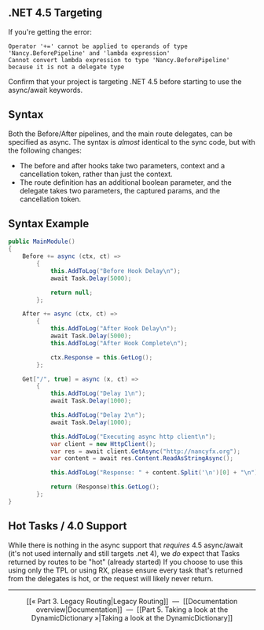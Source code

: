 ## .NET 4.5 Targeting

If you're getting the error:

```
Operator '+=' cannot be applied to operands of type 'Nancy.BeforePipeline' and 'lambda expression'
Cannot convert lambda expression to type 'Nancy.BeforePipeline' because it is not a delegate type
```

Confirm that your project is targeting .NET 4.5 before starting to use the async/await keywords. 

## Syntax

Both the Before/After pipelines, and the main route delegates, can be specified as async. The syntax is *almost* identical to the sync code, but with the following changes:

* The before and after hooks take two parameters, context and a cancellation token, rather than just the context.
* The route definition has an additional boolean parameter, and the delegate takes two parameters, the captured params, and the cancellation token.

## Syntax Example

```c#
public MainModule()
{
    Before += async (ctx, ct) =>
        {
            this.AddToLog("Before Hook Delay\n");
            await Task.Delay(5000);

            return null;
        };

    After += async (ctx, ct) =>
        {
            this.AddToLog("After Hook Delay\n");
            await Task.Delay(5000);
            this.AddToLog("After Hook Complete\n");

            ctx.Response = this.GetLog();
        };

    Get["/", true] = async (x, ct) =>
        {
            this.AddToLog("Delay 1\n");
            await Task.Delay(1000);

            this.AddToLog("Delay 2\n");
            await Task.Delay(1000);

            this.AddToLog("Executing async http client\n");
            var client = new HttpClient();
            var res = await client.GetAsync("http://nancyfx.org");
            var content = await res.Content.ReadAsStringAsync();

            this.AddToLog("Response: " + content.Split('\n')[0] + "\n");

            return (Response)this.GetLog();
        };
}
```

## Hot Tasks / 4.0 Support

While there is nothing in the async support that *requires* 4.5 async/await (it's not used internally and still targets .net 4), we *do* expect that Tasks returned by routes to be "hot" (already started) If you choose to use this using only the TPL or using RX, please ensure every task that's returned from the delegates is hot, or the request will likely never return.

***

<p align="center">[[« Part 3. Legacy Routing|Legacy Routing]]&nbsp;&nbsp;—&nbsp;&nbsp;[[Documentation overview|Documentation]]&nbsp;&nbsp;—&nbsp;&nbsp;[[Part 5. Taking a look at the DynamicDictionary »|Taking a look at the DynamicDictionary]]</p>